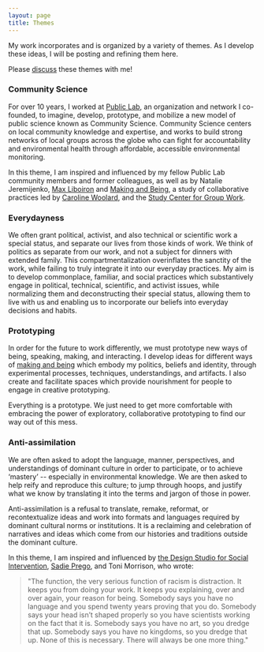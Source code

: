 ```yaml
---
layout: page
title: Themes
---
```


<!-- image: /assets/images/bio-photo.jpg -->

My work incorporates and is organized by a variety of themes. As I develop these ideas, I will be posting and refining them here. 

Please [discuss](https://twitter.com/jywarren) these themes with me!


### Community Science

For over 10 years, I worked at [Public Lab](https://publiclab.org), an organization and network I co-founded, to imagine, develop, prototype, and mobilize a new model of public science known as Community Science. Community Science centers on local community knowledge and expertise, and works to build strong networks of local groups across the globe who can fight for accountability and environmental health through affordable, accessible environmental monitoring.

In this theme, I am inspired and influenced by my fellow Public Lab community members and former colleagues, as well as by Natalie Jeremijenko, [Max Liboiron](https://maxliboiron.com/) and [Making and Being](https://makingandbeing.com/), a study of collaborative practices led by [Caroline Woolard](http://carolinewoolard.com/), and the [Study Center for Group Work](https://studycollaboration.com).


### Everydayness

We often grant political, activist, and also technical or scientific work a special status, and separate our lives from those kinds of work. We think of politics as separate from our work, and not a subject for dinners with extended family. This compartmentalization overinflates the sanctity of the work, while failing to truly integrate it into our everyday practices. My aim is to develop commonplace, familiar, and social practices which substantively engage in political, technical, scientific, and activist issues, while normalizing them and deconstructing their special status, allowing them to live with us and enabling us to incorporate our beliefs into everyday decisions and habits. 

<!--

These themes are not yet complete.


### Identity &amp; indigeneity

I believe that the celebration of difference brings us strength, and that 

Microzonias, Audre Lorde, Ananda Gabo

-->


### Prototyping

In order for the future to work differently, we must prototype new ways of being, speaking, making, and interacting. I develop ideas for different ways of [making and being](https://makingandbeing.com/) which embody my politics, beliefs and identity, through experimental processes, techniques, understandings, and artifacts. I also create and facilitate spaces which provide nourishment for people to engage in creative prototyping. 

Everything is a prototype. We just need to get more comfortable with embracing the power of exploratory, collaborative prototyping to find our way out of this mess.  

<!-- In this theme, I am inspired and influenced by -->


### Anti-assimilation

We are often asked to adopt the language, manner, perspectives, and understandings of dominant culture in order to participate, or to achieve ‘mastery’ -- especially in environmental knowledge. We are then asked to help reify and reproduce this culture; to jump through hoops, and justify what we know by translating it into the terms and jargon of those in power. 

Anti-assimilation is a refusal to translate, remake, reformat, or recontextualize ideas and work into formats and languages required by dominant cultural norms or institutions. It is a reclaiming and celebration of narratives and ideas which come from our histories and traditions outside the dominant culture.  

In this theme, I am inspired and influenced by [the Design Studio for Social Intervention](https://ds4si.org), [Sadie Prego](https://sadieprego.com/#/ancient-collaborations-video-series/), and Toni Morrison, who wrote:

> "The function, the very serious function of racism is distraction. It keeps you from doing your work. It keeps you explaining, over and over again, your reason for being. Somebody says you have no language and you spend twenty years proving that you do. Somebody says your head isn’t shaped properly so you have scientists working on the fact that it is. Somebody says you have no art, so you dredge that up. Somebody says you have no kingdoms, so you dredge that up. None of this is necessary. There will always be one more thing."



